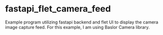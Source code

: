 # fastapi_flet_camera_feed
Example program utilizing fastapi backend and flet UI to display the camera image capture feed. For this example, I am using Baslor Camera library.
